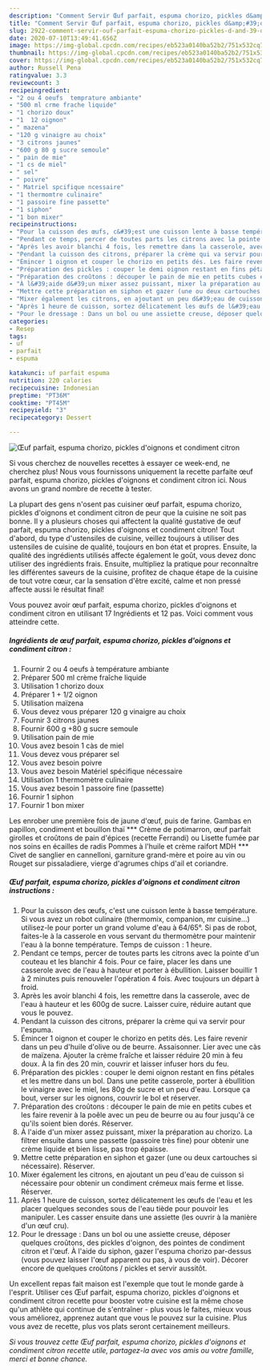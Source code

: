 ```yaml
---
description: "Comment Servir Œuf parfait, espuma chorizo, pickles d&amp;#39;oignons et condiment citron"
title: "Comment Servir Œuf parfait, espuma chorizo, pickles d&amp;#39;oignons et condiment citron"
slug: 2922-comment-servir-ouf-parfait-espuma-chorizo-pickles-d-and-39-oignons-et-condiment-citron
date: 2020-07-10T13:49:41.656Z
image: https://img-global.cpcdn.com/recipes/eb523a0140ba52b2/751x532cq70/oeuf-parfait-espuma-chorizo-pickles-doignons-et-condiment-citron-photo-principale-de-la-recette.jpg
thumbnail: https://img-global.cpcdn.com/recipes/eb523a0140ba52b2/751x532cq70/oeuf-parfait-espuma-chorizo-pickles-doignons-et-condiment-citron-photo-principale-de-la-recette.jpg
cover: https://img-global.cpcdn.com/recipes/eb523a0140ba52b2/751x532cq70/oeuf-parfait-espuma-chorizo-pickles-doignons-et-condiment-citron-photo-principale-de-la-recette.jpg
author: Russell Pena
ratingvalue: 3.3
reviewcount: 3
recipeingredient:
- "2 ou 4 oeufs  temprature ambiante"
- "500 ml crme frache liquide"
- "1 chorizo doux"
- "1  12 oignon"
- " mazena"
- "120 g vinaigre au choix"
- "3 citrons jaunes"
- "600 g 80 g sucre semoule"
- " pain de mie"
- "1 cs de miel"
- " sel"
- " poivre"
- " Matriel spcifique ncessaire"
- "1 thermomtre culinaire"
- "1 passoire fine passette"
- "1 siphon"
- "1 bon mixer"
recipeinstructions:
- "Pour la cuisson des œufs, c&#39;est une cuisson lente à basse température. Si vous avez un robot culinaire (thermomix, companion, mr cuisine...) utilisez-le pour porter un grand volume d&#39;eau à 64/65°. Si pas de robot, faites-le à la casserole en vous servant du thermomètre pour maintenir l&#39;eau à la bonne température. Temps de cuisson : 1 heure."
- "Pendant ce temps, percer de toutes parts les citrons avec la pointe d&#39;un couteau et les blanchir 4 fois. Pour ce faire, placer les dans une casserole avec de l&#39;eau à hauteur et porter à ébullition. Laisser bouillir 1 à 2 minutes puis renouveler l&#39;opération 4 fois. Avec toujours un départ à froid."
- "Après les avoir blanchi 4 fois, les remettre dans la casserole, avec de l&#39;eau à hauteur et les 600g de sucre. Laisser cuire, réduire autant que vous le pouvez."
- "Pendant la cuisson des citrons, préparer la crème qui va servir pour l&#39;espuma."
- "Émincer 1 oignon et couper le chorizo en petits dés. Les faire revenir dans un peu d&#39;huile d&#39;olive ou de beurre. Assaisonner. Lier avec une càs de maïzena. Ajouter la crème fraîche et laisser réduire 20 min à feu doux. À la fin des 20 min, couvrir et laisser infuser hors du feu."
- "Préparation des pickles : couper le demi oignon restant en fins pétales et les mettre dans un bol. Dans une petite casserole, porter à ébullition le vinaigre avec le miel, les 80g de sucre et un peu d&#39;eau. Lorsque ça bout, verser sur les oignons, couvrir le bol et réserver."
- "Préparation des croûtons : découper le pain de mie en petits cubes et les faire revenir à la poêle avec un peu de beurre ou au four jusqu&#39;à ce qu&#39;ils soient bien dorés. Réserver."
- "À l&#39;aide d&#39;un mixer assez puissant, mixer la préparation au chorizo. La filtrer ensuite dans une passette (passoire très fine) pour obtenir une crème liquide et bien lisse, pas trop épaisse."
- "Mettre cette préparation en siphon et gazer (une ou deux cartouches si nécessaire). Réserver."
- "Mixer également les citrons, en ajoutant un peu d&#39;eau de cuisson si nécessaire pour obtenir un condiment crémeux mais ferme et lisse. Réserver."
- "Après 1 heure de cuisson, sortez délicatement les œufs de l&#39;eau et les placer quelques secondes sous de l&#39;eau tiède pour pouvoir les manipuler. Les casser ensuite dans une assiette (les ouvrir à la manière d&#39;un œuf cru)."
- "Pour le dressage : Dans un bol ou une assiette creuse, déposer quelques croûtons, des pickles d&#39;oignon, des pointes de condiment citron et l&#39;œuf. À l&#39;aide du siphon, gazer l&#39;espuma chorizo par-dessus (vous pouvez laisser l&#39;œuf apparent ou pas, à vous de voir). Décorer encore de quelques croûtons / pickles et servir aussitôt."
categories:
- Resep
tags:
- uf
- parfait
- espuma

katakunci: uf parfait espuma 
nutrition: 220 calories
recipecuisine: Indonesian
preptime: "PT36M"
cooktime: "PT45M"
recipeyield: "3"
recipecategory: Dessert

---
```



![Œuf parfait, espuma chorizo, pickles d&#39;oignons et condiment citron](https://img-global.cpcdn.com/recipes/eb523a0140ba52b2/751x532cq70/oeuf-parfait-espuma-chorizo-pickles-doignons-et-condiment-citron-photo-principale-de-la-recette.jpg)

Si vous cherchez de nouvelles recettes à essayer ce week-end, ne cherchez plus! Nous vous fournissons uniquement la recette parfaite œuf parfait, espuma chorizo, pickles d&#39;oignons et condiment citron ici. Nous avons un grand nombre de recette à tester.

La plupart des gens n'osent pas cuisiner œuf parfait, espuma chorizo, pickles d&#39;oignons et condiment citron de peur que la cuisine ne soit pas bonne. Il y a plusieurs choses qui affectent la qualité gustative de œuf parfait, espuma chorizo, pickles d&#39;oignons et condiment citron! Tout d'abord, du type d'ustensiles de cuisine, veillez toujours à utiliser des ustensiles de cuisine de qualité, toujours en bon état et propres. Ensuite, la qualité des ingrédients utilisés affecte également le goût, vous devez donc utiliser des ingrédients frais. Ensuite, multipliez la pratique pour reconnaître les différentes saveurs de la cuisine, profitez de chaque étape de la cuisine de tout votre cœur, car la sensation d'être excité, calme et non pressé affecte aussi le résultat final!

<!--inarticleads1-->

Vous pouvez avoir œuf parfait, espuma chorizo, pickles d&#39;oignons et condiment citron en utilisant 17 Ingrédients et 12 pas. Voici comment vous atteindre cette.

##### Ingrédients de œuf parfait, espuma chorizo, pickles d&#39;oignons et condiment citron :

1. Fournir 2 ou 4 oeufs à température ambiante
1. Préparer 500 ml crème fraîche liquide
1. Utilisation 1 chorizo doux
1. Préparer 1 + 1/2 oignon
1. Utilisation  maïzena
1. Vous devez vous préparer 120 g vinaigre au choix
1. Fournir 3 citrons jaunes
1. Fournir 600 g +80 g sucre semoule
1. Utilisation  pain de mie
1. Vous avez besoin 1 càs de miel
1. Vous devez vous préparer  sel
1. Vous avez besoin  poivre
1. Vous avez besoin  Matériel spécifique nécessaire
1. Utilisation 1 thermomètre culinaire
1. Vous avez besoin 1 passoire fine (passette)
1. Fournir 1 siphon
1. Fournir 1 bon mixer


Les enrober une première fois de jaune d&#39;œuf, puis de farine. Gambas en papillon, condiment et bouillon thaï *** Crème de potimarron, œuf parfait girolles et croûtons de pain d&#39;épices (recette Ferrandi) ou Lisette fumée par nos soins en écailles de radis Pommes à l&#39;huile et crème raifort MDH *** Civet de sanglier en cannelloni, garniture grand-mère et poire au vin ou Rouget sur pissaladiere, vierge d&#39;agrumes chips d&#39;ail et coriandre. 

<!--inarticleads2-->

##### Œuf parfait, espuma chorizo, pickles d&#39;oignons et condiment citron instructions :

1. Pour la cuisson des œufs, c&#39;est une cuisson lente à basse température. Si vous avez un robot culinaire (thermomix, companion, mr cuisine...) utilisez-le pour porter un grand volume d&#39;eau à 64/65°. Si pas de robot, faites-le à la casserole en vous servant du thermomètre pour maintenir l&#39;eau à la bonne température. Temps de cuisson : 1 heure.
1. Pendant ce temps, percer de toutes parts les citrons avec la pointe d&#39;un couteau et les blanchir 4 fois. Pour ce faire, placer les dans une casserole avec de l&#39;eau à hauteur et porter à ébullition. Laisser bouillir 1 à 2 minutes puis renouveler l&#39;opération 4 fois. Avec toujours un départ à froid.
1. Après les avoir blanchi 4 fois, les remettre dans la casserole, avec de l&#39;eau à hauteur et les 600g de sucre. Laisser cuire, réduire autant que vous le pouvez.
1. Pendant la cuisson des citrons, préparer la crème qui va servir pour l&#39;espuma.
1. Émincer 1 oignon et couper le chorizo en petits dés. Les faire revenir dans un peu d&#39;huile d&#39;olive ou de beurre. Assaisonner. Lier avec une càs de maïzena. Ajouter la crème fraîche et laisser réduire 20 min à feu doux. À la fin des 20 min, couvrir et laisser infuser hors du feu.
1. Préparation des pickles : couper le demi oignon restant en fins pétales et les mettre dans un bol. Dans une petite casserole, porter à ébullition le vinaigre avec le miel, les 80g de sucre et un peu d&#39;eau. Lorsque ça bout, verser sur les oignons, couvrir le bol et réserver.
1. Préparation des croûtons : découper le pain de mie en petits cubes et les faire revenir à la poêle avec un peu de beurre ou au four jusqu&#39;à ce qu&#39;ils soient bien dorés. Réserver.
1. À l&#39;aide d&#39;un mixer assez puissant, mixer la préparation au chorizo. La filtrer ensuite dans une passette (passoire très fine) pour obtenir une crème liquide et bien lisse, pas trop épaisse.
1. Mettre cette préparation en siphon et gazer (une ou deux cartouches si nécessaire). Réserver.
1. Mixer également les citrons, en ajoutant un peu d&#39;eau de cuisson si nécessaire pour obtenir un condiment crémeux mais ferme et lisse. Réserver.
1. Après 1 heure de cuisson, sortez délicatement les œufs de l&#39;eau et les placer quelques secondes sous de l&#39;eau tiède pour pouvoir les manipuler. Les casser ensuite dans une assiette (les ouvrir à la manière d&#39;un œuf cru).
1. Pour le dressage : Dans un bol ou une assiette creuse, déposer quelques croûtons, des pickles d&#39;oignon, des pointes de condiment citron et l&#39;œuf. À l&#39;aide du siphon, gazer l&#39;espuma chorizo par-dessus (vous pouvez laisser l&#39;œuf apparent ou pas, à vous de voir). Décorer encore de quelques croûtons / pickles et servir aussitôt.




<!--inarticleads1-->

<p>
Un excellent repas fait maison est l'exemple que tout le monde garde à l'esprit. Utiliser ces Œuf parfait, espuma chorizo, pickles d&#39;oignons et condiment citron recette pour booster votre cuisine est la même chose qu'un athlète qui continue de s'entraîner - plus vous le faites, mieux vous vous améliorez, apprenez autant que vous le pouvez sur la cuisine. Plus vous avez de recette, plus vos plats seront certainement meilleurs.
</p>

<p>
<i>Si vous trouvez cette Œuf parfait, espuma chorizo, pickles d&#39;oignons et condiment citron recette utile, partagez-la avec vos amis ou votre famille, merci et bonne chance.</i>
</p>
